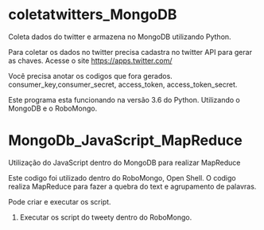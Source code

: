 # coletatwitters_MongoDB
Coleta dados do twitter e armazena no MongoDB utilizando Python.

Para coletar os dados no twitter precisa cadastra no twitter API para gerar as chaves.
Acesse o site https://apps.twitter.com/

Você precisa anotar os codigos que fora gerados.
consumer_key,consumer_secret, access_token, access_token_secret.

Este programa esta funcionando na versão 3.6 do Python.
Utilizando o MongoDB e o RoboMongo.

# MongoDb_JavaScript_MapReduce

Utilização do JavaScript dentro do MongoDB para realizar MapReduce

Este codigo foi utilizado dentro do RoboMongo, Open Shell. O codigo realiza MapReduce para fazer a quebra do text e agrupamento de palavras.

Pode criar e executar os script.

1. Executar os script do tweety dentro do RoboMongo.
